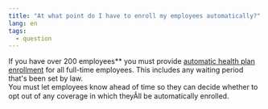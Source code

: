```yaml
---
title: "At what point do I have to enroll my employees automatically?"
lang: en
tags:
  - question
---
```

If you have over 200 employees** you must provide [automatic health plan enrollment](http://www.dol.gov/ebsa/newsroom/tr12-01.html) for all full-time employees. This includes any waiting period that's been set by law.  
You must let employees know ahead of time so they can decide whether to opt out of any coverage in which theyÂll be automatically enrolled.

